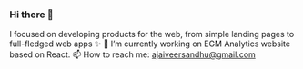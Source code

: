 ### Hi there 👋
I focused on developing products for the web, from simple landing pages to full-fledged web apps ✨
🔭 I’m currently working on EGM Analytics website based on React.
📫 How to reach me: ajaiveersandhu@gmail.com

<!--
**ajaiveersandhu/ajaiveersandhu** is a ✨ _special_ ✨ repository because its `README.md` (this file) appears on your GitHub profile.

Here are some ideas to get you started:

- 🔭 I’m currently working on ...
- 🌱 I’m currently learning ...
- 👯 I’m looking to collaborate on ...
- 🤔 I’m looking for help with ...
- 💬 Ask me about ...
- 📫 How to reach me: ...
- 😄 Pronouns: ...
- ⚡ Fun fact: ...
-->
